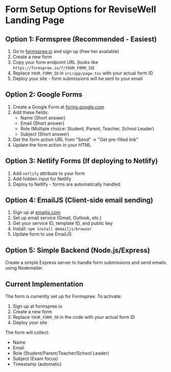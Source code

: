 # Form Setup Options for ReviseWell Landing Page

## Option 1: Formspree (Recommended - Easiest)

1. Go to [formspree.io](https://formspree.io) and sign up (free tier available)
2. Create a new form
3. Copy your form endpoint URL (looks like `https://formspree.io/f/YOUR_FORM_ID`)
4. Replace `YOUR_FORM_ID` in `src/app/page.tsx` with your actual form ID
5. Deploy your site - form submissions will be sent to your email

## Option 2: Google Forms

1. Create a Google Form at [forms.google.com](https://forms.google.com)
2. Add these fields:
   - Name (Short answer)
   - Email (Short answer)
   - Role (Multiple choice: Student, Parent, Teacher, School Leader)
   - Subject (Short answer)
3. Get the form action URL from "Send" → "Get pre-filled link"
4. Update the form action in your HTML

## Option 3: Netlify Forms (If deploying to Netlify)

1. Add `netlify` attribute to your form
2. Add hidden input for Netlify
3. Deploy to Netlify - forms are automatically handled

## Option 4: EmailJS (Client-side email sending)

1. Sign up at [emailjs.com](https://emailjs.com)
2. Set up email service (Gmail, Outlook, etc.)
3. Get your service ID, template ID, and public key
4. Install: `npm install @emailjs/browser`
5. Update form to use EmailJS

## Option 5: Simple Backend (Node.js/Express)

Create a simple Express server to handle form submissions and send emails using Nodemailer.

## Current Implementation

The form is currently set up for Formspree. To activate:

1. Sign up at formspree.io
2. Create a new form
3. Replace `YOUR_FORM_ID` in the code with your actual form ID
4. Deploy your site

The form will collect:
- Name
- Email
- Role (Student/Parent/Teacher/School Leader)
- Subject (Exam focus)
- Timestamp (automatic)
